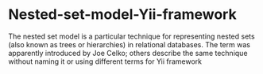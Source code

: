 Nested-set-model-Yii-framework
==============================

The nested set model is a particular technique for representing nested sets (also known as trees or hierarchies) in relational databases. The term was apparently introduced by Joe Celko; others describe the same technique without naming it  or using different terms for Yii framework

